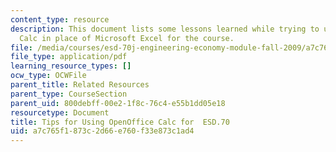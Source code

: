 ```yaml
---
content_type: resource
description: This document lists some lessons learned while trying to use OpenOffice
  Calc in place of Microsoft Excel for the course.
file: /media/courses/esd-70j-engineering-economy-module-fall-2009/a7c765f1873c2d66e760f33e873c1ad4_MITESD_70Jf09_res01_open_office.pdf
file_type: application/pdf
learning_resource_types: []
ocw_type: OCWFile
parent_title: Related Resources
parent_type: CourseSection
parent_uid: 800debff-00e2-1f8c-76c4-e55b1dd05e18
resourcetype: Document
title: Tips for Using OpenOffice Calc for  ESD.70
uid: a7c765f1-873c-2d66-e760-f33e873c1ad4
---
```

